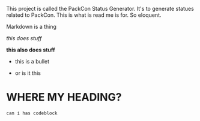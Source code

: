 This project is called the PackCon Status Generator. It's to generate statues related to PackCon. This is what is read me is for. So eloquent.

Markdown is a thing

*this does stuff*

**this also does stuff**

- this is a bullet

* or is it this

# WHERE MY HEADING?

```
can i has codeblock
```
